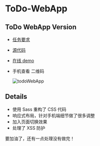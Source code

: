 # ToDo-WebApp

## ToDo WebApp Version

* [任务要求](https://github.com/baidu-ife/ife/tree/master/task/task0004)
* [源代码](https://github.com/Gaohaoyang/ToDo-WebApp)
* [在线 demo](http://gaohaoyang.github.io/ToDo-WebApp/)
* 手机查看 二维码
    
    ![todoWebApp](http://7q5cdt.com1.z0.glb.clouddn.com/task4-code-todoWebApp.png)

## Details

* 使用 Sass 重构了 CSS 代码
* 响应式布局，针对手机端细节做了很多调整
* 加入页面切换效果
* 处理了 XSS 防护

要加油了，还有一点处理没有做完！


